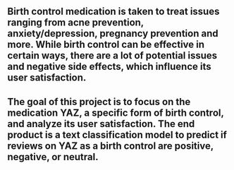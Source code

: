 ## Birth control medication is taken to treat issues ranging from acne prevention, anxiety/depression, pregnancy prevention and more. While birth control can be effective in certain ways, there are a lot of potential issues and negative side effects, which influence its user satisfaction.
## The goal of this project is to focus on the medication YAZ, a specific form of birth control, and analyze its user satisfaction. The end product is a text classification model to predict if reviews on YAZ as a birth control are positive, negative, or neutral.

